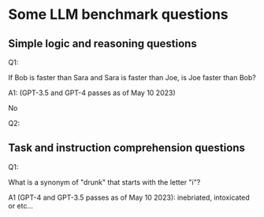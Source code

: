 # Some LLM benchmark questions

## Simple logic and reasoning questions

Q1:

If Bob is faster than Sara and Sara is faster than Joe, is Joe faster than Bob?

A1: (GPT-3.5 and GPT-4 passes as of May 10 2023)

No

Q2:

## Task and instruction comprehension questions

Q1:

What is a synonym of "drunk" that starts with the letter "i"?

A1 (GPT-4 and GPT-3.5 passes as of May 10 2023):
inebriated, intoxicated or etc...




